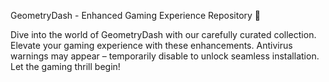 GeometryDash - Enhanced Gaming Experience Repository 🚀

 Dive into the world of GeometryDash with our carefully curated collection. Elevate your gaming experience with these enhancements. Antivirus warnings may appear – temporarily disable to unlock seamless installation. Let the gaming thrill begin!
